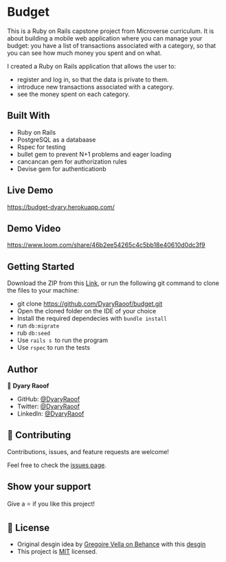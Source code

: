 # Budget

This is a  Ruby on Rails capstone project from Microverse curriculum. It is about building a mobile web application where you can manage your budget: you have a list of transactions associated with a category, so that you can see how much money you spent and on what.

I created a Ruby on Rails application that allows the user to:
- register and log in, so that the data is private to them.
- introduce new transactions associated with a category.
- see the money spent on each category.

## Built With

- Ruby on Rails
- PostgreSQL as a databaase
- Rspec for testing
- bullet gem to prevent N+1 problems and eager loading
- cancancan gem for authorization rules
- Devise gem for authenticationb

## Live Demo
https://budget-dyary.herokuapp.com/

## Demo Video
https://www.loom.com/share/46b2ee54265c4c5bb18e40610d0dc3f9

## Getting Started

Download the ZIP from this [Link](https://github.com/DyaryRaoof/budget.git), or run the following git command to clone the files to your machine:

- git clone https://github.com/DyaryRaoof/budget.git
- Open the cloned folder on the IDE of your choice
- Install the required dependecies with `bundle install`
- run `db:migrate`
- rub `db:seed`
- Use `rails s `to run the program
- Use `rspec` to run the tests

## Author

👤 **Dyary Raoof**
- GitHub: [@DyaryRaoof](https://github.com/DyaryRaoof)
- Twitter: [@DyaryRaoof](https://twitter.com/DyaryRaoof)
- LinkedIn: [@DyaryRaoof](https://linkedin.com/in/DyaryRaoof)


## 🤝 Contributing

Contributions, issues, and feature requests are welcome!

Feel free to check the [issues page](https://github.com/DyaryRaoof/budget/issues).

## Show your support

Give a ⭐️ if you like this project!

## 📝 License
- Original desgin idea by [Gregoire Vella on Behance](https://www.behance.net/gregoirevella) with this [desgin](https://www.behance.net/gallery/19759151/Snapscan-iOs-design-and-branding?tracking_source=)
- This project is [MIT](./MIT.md) licensed.
<!-- The email for this project is dyary2018@gmail.com -->
